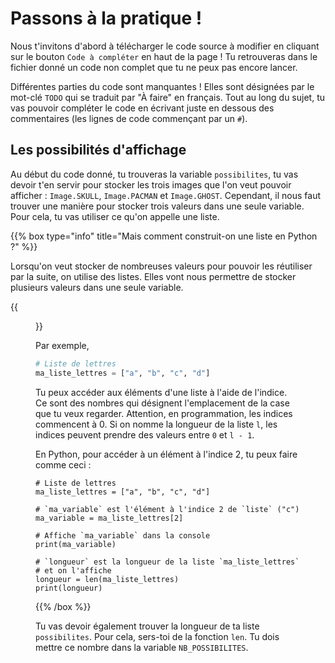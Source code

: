 # Passons à la pratique !

Nous t'invitons d'abord à télécharger le code source à modifier en cliquant
sur le bouton `Code à compléter` en haut de la page ! Tu retrouveras dans
le fichier donné un code non complet que tu ne peux pas encore lancer.

Différentes parties du code sont manquantes ! Elles sont désignées par le mot-clé
`TODO` qui se traduit par "À faire" en français. Tout au long du sujet, tu vas
pouvoir compléter le code en écrivant juste en dessous des commentaires
(les lignes de code commençant par un `#`).

## Les possibilités d'affichage

Au début du code donné, tu trouveras la variable `possibilites`, tu vas devoir
t'en servir pour stocker les trois images que l'on veut pouvoir afficher :
`Image.SKULL`, `Image.PACMAN` et `Image.GHOST`. Cependant, il nous faut trouver
une manière pour stocker trois valeurs dans une seule variable. Pour cela, tu
vas utiliser ce qu'on appelle une liste.

{{% box type="info" title="Mais comment construit-on une liste en Python ?" %}}

Lorsqu'on veut stocker de nombreuses valeurs pour pouvoir les réutiliser
par la suite, on utilise des listes. Elles vont nous permettre de stocker
plusieurs valeurs dans une seule variable.

{{<figure src="resources/images/liste.png" height=80% width=80% alt="Liste en Python">}}

Par exemple,

```python
# Liste de lettres
ma_liste_lettres = ["a", "b", "c", "d"]
```

Tu peux accéder aux éléments d'une liste à l'aide de l'indice. Ce sont des nombres
qui désignent l'emplacement de la case que tu veux regarder. Attention,
en programmation, les indices commencent à 0. Si on nomme la longueur de la liste `l`,
les indices peuvent prendre des valeurs entre `0` et `l - 1`.

En Python, pour accéder à un élément à l'indice 2, tu peux faire comme ceci :

```codepython
# Liste de lettres
ma_liste_lettres = ["a", "b", "c", "d"]

# `ma_variable` est l'élément à l'indice 2 de `liste` ("c")
ma_variable = ma_liste_lettres[2]

# Affiche `ma_variable` dans la console
print(ma_variable)

# `longueur` est la longueur de la liste `ma_liste_lettres`
# et on l'affiche
longueur = len(ma_liste_lettres)
print(longueur)
```

{{% /box %}}

Tu vas devoir également trouver la longueur de ta liste `possibilites`. Pour
cela, sers-toi de la fonction `len`. Tu dois mettre ce nombre dans la variable
`NB_POSSIBILITES`.
